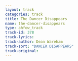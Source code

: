 ```yaml
---
layout: track
categories: track
title: The Dancer Disappears
name: the-dancer-disappears
type: ahfow_track
track-id: 378
track-lyrics: 
track-author: Dean Wareham
track-sort: "DANCER DISAPPEARS"
track-original: 
---
```

